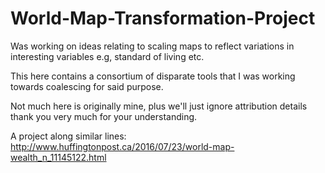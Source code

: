 # World-Map-Transformation-Project
Was working on ideas relating to scaling maps to reflect variations in interesting variables e.g, standard of living etc.

This here contains a consortium of disparate tools that I was working towards coalescing for said purpose.

Not much here is originally mine, plus we'll just ignore attribution details thank you very much for your understanding.

A project along similar lines: http://www.huffingtonpost.ca/2016/07/23/world-map-wealth_n_11145122.html

